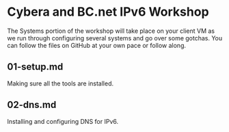 # Cybera and BC.net IPv6 Workshop

The Systems portion of the workshop will take place on your client VM as we run through configuring several systems and go over some gotchas. You can follow the files on GitHub at your own pace or follow along.

## 01-setup.md

Making sure all the tools are installed.

## 02-dns.md

Installing and configuring DNS for IPv6.
